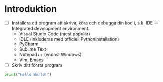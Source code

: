 # Introduktion

- [ ] Installera ett program att skriva, köra och debugga din kod i, s.k. IDE -- Integrated development environment.
    - Visual Studio Code (mest populär)
    - IDLE (inkluderas med officiell Pythoninstallation)
    - PyCharm
    - Sublime Text
    - Notepad++ (endast Windows)
    - Vim, Emacs
- [ ] Skriv ditt första program

```python
print("Hello World!")
```
